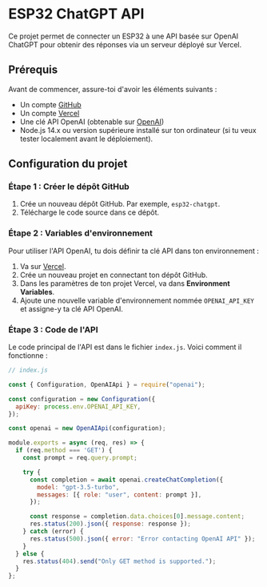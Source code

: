 # ESP32 ChatGPT API

Ce projet permet de connecter un ESP32 à une API basée sur OpenAI ChatGPT pour obtenir des réponses via un serveur déployé sur Vercel.

## Prérequis

Avant de commencer, assure-toi d'avoir les éléments suivants :

- Un compte [GitHub](https://github.com)
- Un compte [Vercel](https://vercel.com)
- Une clé API OpenAI (obtenable sur [OpenAI](https://platform.openai.com/account/api-keys))
- Node.js 14.x ou version supérieure installé sur ton ordinateur (si tu veux tester localement avant le déploiement).

## Configuration du projet

### Étape 1 : Créer le dépôt GitHub

1. Crée un nouveau dépôt GitHub. Par exemple, `esp32-chatgpt`.
2. Télécharge le code source dans ce dépôt. 

### Étape 2 : Variables d'environnement

Pour utiliser l'API OpenAI, tu dois définir ta clé API dans ton environnement :

1. Va sur [Vercel](https://vercel.com).
2. Crée un nouveau projet en connectant ton dépôt GitHub.
3. Dans les paramètres de ton projet Vercel, va dans **Environment Variables**.
4. Ajoute une nouvelle variable d'environnement nommée `OPENAI_API_KEY` et assigne-y ta clé API OpenAI.

### Étape 3 : Code de l'API

Le code principal de l'API est dans le fichier `index.js`. Voici comment il fonctionne :

```javascript
// index.js

const { Configuration, OpenAIApi } = require("openai");

const configuration = new Configuration({
  apiKey: process.env.OPENAI_API_KEY,
});

const openai = new OpenAIApi(configuration);

module.exports = async (req, res) => {
  if (req.method === 'GET') {
    const prompt = req.query.prompt;

    try {
      const completion = await openai.createChatCompletion({
        model: "gpt-3.5-turbo",
        messages: [{ role: "user", content: prompt }],
      });

      const response = completion.data.choices[0].message.content;
      res.status(200).json({ response: response });
    } catch (error) {
      res.status(500).json({ error: "Error contacting OpenAI API" });
    }
  } else {
    res.status(404).send("Only GET method is supported.");
  }
};
